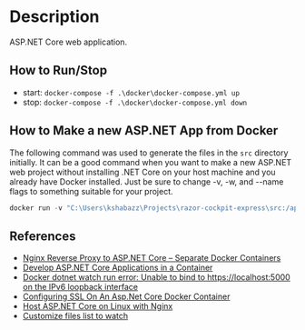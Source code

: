 # Description

ASP.NET Core web application.

## How to Run/Stop

* start: `docker-compose -f .\docker\docker-compose.yml up`
* stop: `docker-compose -f .\docker\docker-compose.yml down`

## How to Make a new ASP.NET App from Docker

The following command was used to generate the files in the `src` directory initially. It can be a good command when you want to 
make a new ASP.NET web project without installing .NET Core on your host machine and you already have Docker installed. Just be sure to change -v, -w, and --name flags to something suitable for your project.

```powershell
docker run -v "C:\Users\kshabazz\Projects\razor-cockpit-express\src:/app" -w "/app" --entrypoint=dotnet mcr.microsoft.com/dotnet/core/sdk:2.2 new web
```

## References

* [Nginx Reverse Proxy to ASP.NET Core – Separate Docker Containers](https://www.sep.com/sep-blog/2017/02/27/nginx-reverse-proxy-to-asp-net-core-separate-docker-containers/)
* [Develop ASP.NET Core Applications in a Container](https://github.com/dotnet/dotnet-docker/blob/master/samples/aspnetapp/aspnet-docker-dev-in-container.md)
* [Docker dotnet watch run error: Unable to bind to https://localhost:5000 on the IPv6 loopback interface](https://stackoverflow.com/questions/51188774/docker-dotnet-watch-run-error-unable-to-bind-to-https-localhost5000-on-the-i)
* [Configuring SSL On An Asp.Net Core Docker Container](https://dev.to/herocod3r/configuring-ssl-on-an-aspnet-core-docker-container-1c9l)
* [Host ASP.NET Core on Linux with Nginx](https://docs.microsoft.com/en-us/aspnet/core/host-and-deploy/linux-nginx?view=aspnetcore-2.2)
* [Customize files list to watch](https://docs.microsoft.com/en-us/aspnet/core/tutorials/dotnet-watch?view=aspnetcore-2.2#customize-files-list-to-watch)